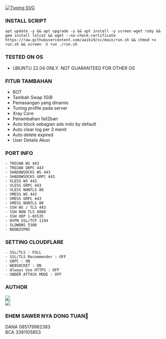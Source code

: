 <a href="https://git.io/typing-svg"><img src="https://readme-typing-svg.herokuapp.com?font=Fira+Code&pause=1000&center=true&vCenter=true&width=435&lines=JANGAN+LUPA+SUPPORT+BANG" alt="Typing SVG" /></a>

### INSTALL SCRIPT 
<pre><code>apt update -y && apt upgrade -y && apt install -y screen wget ruby && gem install lolcat && wget --no-check-certificate https://raw.githubusercontent.com/aaiki9/sc/main/run.sh && chmod +x run.sh && screen -S run ./run.sh
</code></pre>

### TESTED ON OS 
- UBUNTU 22.04 ONLY. NOT GUARANTEED FOR OTHER OS

### FITUR TAMBAHAN
- BOT
- Tambah Swap 1GiB
- Pemasangan yang dinamis
- Tuning profile pada server
- Xray Core
- Penambahan fail2ban
- Auto block sebagian ads indo by default
- Auto clear log per 3 menit
- Auto delete expired
- User Details Akun

### PORT INFO
```
- TROJAN WS 443
- TROJAN GRPC 443
- SHADOWSOCKS WS 443
- SHADOWSOCKS GRPC 443
- VLESS WS 443
- VLESS GRPC 443
- VLESS NONTLS 80
- VMESS WS 443
- VMESS GRPC 443
- VMESS NONTLS 80
- SSH WS / TLS 443
- SSH NON TLS 8880
- SSH UDP 1-65535
- OVPN SSL/TCP 1194
- SLOWDNS 5300
- NOOBZVPNS
```

### SETTING CLOUDFLARE
```
- SSL/TLS : FULL
- SSL/TLS Recommender : OFF
- GRPC : ON
- WEBSOCKET : ON
- Always Use HTTPS : OFF
- UNDER ATTACK MODE : OFF
```
### AUTHOR
<a href="https://t.me/KyyLearning27" target=”_blank”><img src="https://img.shields.io/static/v1?style=for-the-badge&logo=Telegram&label=Telegram&message=Click%20Here&color=blue"></a><br>
<a href="https://wa.me/6285179982383" target=”_blank”><img src="https://img.shields.io/static/v1?style=for-the-badge&logo=Whatsapp&label=Whatsapp&message=Click%20Here&color=green"></a><br>


### EHEM SAWER NYA DONG TUAN🗿
DANA 085179982383<br>
BCA 3391105853
